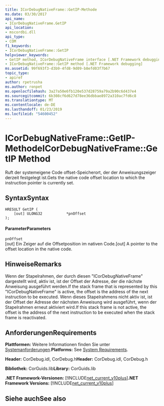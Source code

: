 ```yaml
---
title: ICorDebugNativeFrame::GetIP-Methode
ms.date: 03/30/2017
api_name:
- ICorDebugNativeFrame.GetIP
api_location:
- mscordbi.dll
api_type:
- COM
f1_keywords:
- ICorDebugNativeFrame::GetIP
helpviewer_keywords:
- GetIP method, ICorDebugNativeFrame interface [.NET Framework debugging]
- ICorDebugNativeFrame::GetIP method [.NET Framework debugging]
ms.assetid: 99f693f3-d3b9-4fd8-9d09-b8efd03f7b67
topic_type:
- apiref
author: rpetrusha
ms.author: ronpet
ms.openlocfilehash: 3a27a50e6fb120e537d28759a79a2b90c6d437e4
ms.sourcegitcommit: 6b308cf6d627d78ee36dbbae8972a310ac7fd6c8
ms.translationtype: MT
ms.contentlocale: de-DE
ms.lasthandoff: 01/23/2019
ms.locfileid: "54600452"
---
```

# <a name="icordebugnativeframegetip-method"></a><span data-ttu-id="0b847-102">ICorDebugNativeFrame::GetIP-Methode</span><span class="sxs-lookup"><span data-stu-id="0b847-102">ICorDebugNativeFrame::GetIP Method</span></span>
<span data-ttu-id="0b847-103">Ruft der systemeigene Code offset-Speicherort, der der Anweisungszeiger derzeit festgelegt ist.</span><span class="sxs-lookup"><span data-stu-id="0b847-103">Gets the native code offset location to which the instruction pointer is currently set.</span></span>  
  
## <a name="syntax"></a><span data-ttu-id="0b847-104">Syntax</span><span class="sxs-lookup"><span data-stu-id="0b847-104">Syntax</span></span>  
  
```  
HRESULT GetIP (  
    [out] ULONG32           *pnOffset  
);  
```  
  
#### <a name="parameters"></a><span data-ttu-id="0b847-105">Parameter</span><span class="sxs-lookup"><span data-stu-id="0b847-105">Parameters</span></span>  
 `pnOffset`  
 <span data-ttu-id="0b847-106">[out] Ein Zeiger auf die Offsetposition im nativen Code.</span><span class="sxs-lookup"><span data-stu-id="0b847-106">[out] A pointer to the offset location in the native code.</span></span>  
  
## <a name="remarks"></a><span data-ttu-id="0b847-107">Hinweise</span><span class="sxs-lookup"><span data-stu-id="0b847-107">Remarks</span></span>  
 <span data-ttu-id="0b847-108">Wenn der Stapelrahmen, der durch diesen "ICorDebugNativeFrame" dargestellt wird, aktiv ist, ist der Offset der Adresse, der die nächste Anweisung ausgeführt werden.</span><span class="sxs-lookup"><span data-stu-id="0b847-108">If the stack frame that is represented by this "ICorDebugNativeFrame" is active, the offset is the address of the next instruction to be executed.</span></span> <span data-ttu-id="0b847-109">Wenn dieses Stapelrahmens nicht aktiv ist, ist der Offset der Adresse der nächsten Anweisung wird ausgeführt, wenn der Stapelrahmen erneut aktiviert wird.</span><span class="sxs-lookup"><span data-stu-id="0b847-109">If this stack frame is not active, the offset is the address of the next instruction to be executed when the stack frame is reactivated.</span></span>  
  
## <a name="requirements"></a><span data-ttu-id="0b847-110">Anforderungen</span><span class="sxs-lookup"><span data-stu-id="0b847-110">Requirements</span></span>  
 <span data-ttu-id="0b847-111">**Plattformen:** Weitere Informationen finden Sie unter [Systemanforderungen](../../../../docs/framework/get-started/system-requirements.md).</span><span class="sxs-lookup"><span data-stu-id="0b847-111">**Platforms:** See [System Requirements](../../../../docs/framework/get-started/system-requirements.md).</span></span>  
  
 <span data-ttu-id="0b847-112">**Header:** CorDebug.idl, CorDebug.h</span><span class="sxs-lookup"><span data-stu-id="0b847-112">**Header:** CorDebug.idl, CorDebug.h</span></span>  
  
 <span data-ttu-id="0b847-113">**Bibliothek:** CorGuids.lib</span><span class="sxs-lookup"><span data-stu-id="0b847-113">**Library:** CorGuids.lib</span></span>  
  
 <span data-ttu-id="0b847-114">**.NET Framework-Versionen:** [!INCLUDE[net_current_v10plus](../../../../includes/net-current-v10plus-md.md)]</span><span class="sxs-lookup"><span data-stu-id="0b847-114">**.NET Framework Versions:** [!INCLUDE[net_current_v10plus](../../../../includes/net-current-v10plus-md.md)]</span></span>  
  
## <a name="see-also"></a><span data-ttu-id="0b847-115">Siehe auch</span><span class="sxs-lookup"><span data-stu-id="0b847-115">See also</span></span>


